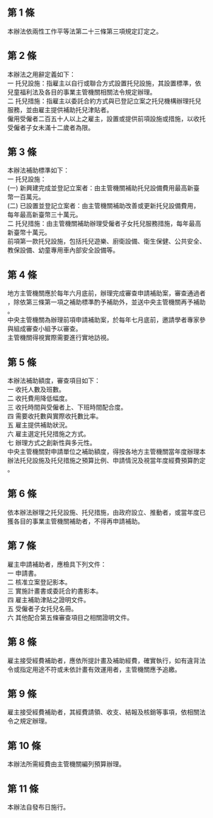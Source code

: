 第 1 條
-------
本辦法依兩性工作平等法第二十三條第三項規定訂定之。

第 2 條
-------
本辦法之用辭定義如下：  
一  托兒設施：指雇主以自行或聯合方式設置托兒設施，其設置標準，依  
    兒童福利法及各目的事業主管機關相關法令規定辦理。  
二  托兒措施：指雇主以委託合約方式與已登記立案之托兒機構辦理托兒  
    服務，並由雇主提供補助托兒津貼者。  
僱用受僱者二百五十人以上之雇主，設置或提供前項設施或措施，以收托  
受僱者子女未滿十二歲者為限。

第 3 條
-------
本辦法補助標準如下：  
一  托兒設施：  
 (一) 新興建完成並登記立案者：由主管機關補助托兒設備費用最高新臺  
      幣一百萬元。  
 (二) 已設置並登記立案者：由主管機關補助改善或更新托兒設備費用，  
      每年最高新臺幣三十萬元。  
二  托兒措施：由主管機關補助辦理受僱者子女托兒服務措施，每年最高  
    新臺幣十萬元。  
前項第一款托兒設施，包括托兒遊樂、廚衛設備、衛生保健、公共安全、  
教保設備、幼童專用車內部安全設備等。

第 4 條
-------
地方主管機關應於每年六月底前，辦理完成審查申請補助案，審查通過者  
，除依第三條第一項之補助標準酌予補助外，並送中央主管機關再予補助  
。  
中央主管機關為辦理前項申請補助案，於每年七月底前，邀請學者專家參  
與組成審查小組予以審查。  
主管機關得視實際需要進行實地訪視。

第 5 條
-------
本辦法補助額度，審查項目如下：  
一  收托人數及班數。  
二  收托費用降低幅度。  
三  收托時間與受僱者上、下班時間配合度。  
四  需要收托數與實際收托數比率。  
五  雇主提供補助狀況。  
六  雇主選定托兒措施之方式。  
七  辦理方式之創新性與多元性。  
中央主管機關對申請單位之補助額度，得按各地方主管機關當年度辦理本  
辦法托兒設施及托兒措施之預算比例、申請情況及視當年度經費預算酌定  
。

第 6 條
-------
依本辦法辦理之托兒設施、托兒措施，由政府設立、推動者，或當年度已  
獲各目的事業主管機關補助者，不得再申請補助。

第 7 條
-------
雇主申請補助者，應檢具下列文件：  
一  申請書。  
二  核准立案登記影本。  
三  實施計畫書或委託合約書影本。  
四  雇主補助津貼之證明文件。  
五  受僱者子女托兒名冊。  
六  其他配合第五條審查項目之相關證明文件。

第 8 條
-------
雇主接受經費補助者，應依所提計畫及補助經費，確實執行，如有違背法  
令或指定用途不符或未依計畫有效運用者，主管機關應予追繳。

第 9 條
-------
雇主接受經費補助者，其經費請領、收支、結報及核銷等事項，依相關法  
令之規定辦理。

第 10 條
--------
本辦法所需經費由主管機關編列預算辦理。

第 11 條
--------
本辦法自發布日施行。

